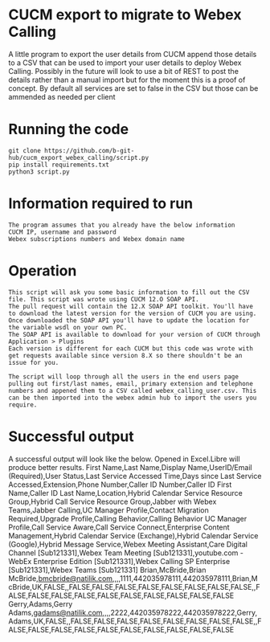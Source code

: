 # CUCM export to migrate to Webex Calling
A little program to export the user details from CUCM append those details to a CSV that can be used to import your user details to deploy Webex Calling. Possibly in the future will look to use a bit of REST to post the details rather than a manual import but for the moment this is a proof of concept. By default all services are set to false in the CSV but those can be ammended as needed per client

# Running the code
    git clone https://github.com/b-git-hub/cucm_export_webex_calling/script.py
    pip install requirements.txt 
    python3 script.py

# Information required to run
    The program assumes that you already have the below information 
    CUCM IP, username and password
    Webex subscriptions numbers and Webex domain name
    
# Operation
    This script will ask you some basic information to fill out the CSV file. This script was wrote using CUCM 12.O SOAP API.
    The pull request will contain the 12.X SOAP API toolkit. You'll have to download the latest version for the version of CUCM you are using.
    Once downloaded the SOAP API you'll have to update the location for the variable wsdl on your own PC.
    The SOAP API is available to download for your version of CUCM through Application > Plugins
    Each version is different for each CUCM but this code was wrote with get requests available since version 8.X so there shouldn't be an issue for you.
    
    The script will loop through all the users in the end users page pulling out first/last names, email, primary extension and telephone numbers and appened them to a CSV called webex_calling_user.csv. This can be then imported into the webex admin hub to import the users you require.
    
# Successful output
A successful output will look like the below. Opened in Excel.Libre will produce better results.
First Name,Last Name,Display Name,UserID/Email (Required),User Status,Last Service Accessed Time,Days since Last Service Accessed,Extension,Phone Number,Caller ID Number,Caller ID First Name,Caller ID Last Name,Location,Hybrid Calendar Service Resource Group,Hybrid Call Service Resource Group,Jabber with Webex Teams,Jabber Calling,UC Manager Profile,Contact Migration Required,Upgrade Profile,Calling Behavior,Calling Behavior UC Manager Profile,Call Service Aware,Call Service Connect,Enterprise Content Management,Hybrid Calendar Service (Exchange),Hybrid Calendar Service (Google),Hybrid Message Service,Webex Meeting Assistant,Care Digital Channel [Sub121331],Webex Team Meeting [Sub121331],youtube.com - WebEx Enterprise Edition [Sub121331],Webex Calling SP Enterprise [Sub121331],Webex Teams [Sub121331]
Brian,McBride,Brian McBride,bmcbride@natilik.com,,,,1111,442035978111,442035978111,Brian,McBride,UK,FALSE,,FALSE,FALSE,FALSE,FALSE,FALSE,FALSE,FALSE,FALSE,,FALSE,FALSE,FALSE,FALSE,FALSE,FALSE,FALSE,FALSE,FALSE,FALSE
Gerry,Adams,Gerry Adams,gadams@natilik.com,,,,2222,442035978222,442035978222,Gerry,Adams,UK,FALSE,,FALSE,FALSE,FALSE,FALSE,FALSE,FALSE,FALSE,FALSE,,FALSE,FALSE,FALSE,FALSE,FALSE,FALSE,FALSE,FALSE,FALSE,FALSE
